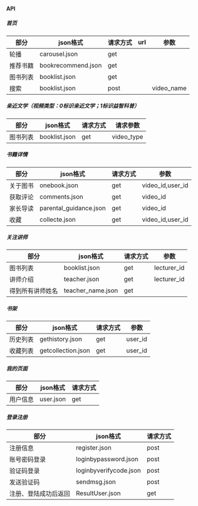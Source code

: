 #### API

##### 首页
| 部分 | json格式 | 请求方式 |url|参数|
| ------ | ------ | ------ |------|------|
| 轮播 | carousel.json | get |||
| 推荐书籍 | bookrecommend.json |get|  ||
| 图书列表 | booklist.json | get |||
| 搜索 | booklist.json | post ||video_name||

##### 亲近文学（视频类型：0标识亲近文学；1标识益智科普）
| 部分 | json格式 | 请求方式 |请求参数|
| ------ | ------ | ------ |------|
| 图书列表 | booklist.json | get |video_type|

##### 书籍详情
| 部分 | json格式 | 请求方式 |参数|
| ------ | ------ | ------ |------|
| 关于图书 | onebook.json | get |video_id,user_id|
| 获取评论 | comments.json | get |video_id|
| 家长导读 | parental_guidance.json | get |video_id|
| 收藏 | collecte.json | get |video_id,user_id|

##### 关注讲师
| 部分 | json格式 | 请求方式 |参数|
| ------ | ------ | ------ |------ |
| 图书列表 | booklist.json | get |lecturer_id|
| 讲师介绍 | teacher.json | get |lecturer_id|
| 得到所有讲师姓名 | teacher_name.json | get ||
##### 书架
| 部分 | json格式 | 请求方式 |参数|
| ------ | ------ | ------ |------ |
| 历史列表 | gethistory.json | get |user_id|
| 收藏列表 | getcollection.json | get |user_id|
##### 我的页面
| 部分 | json格式 | 请求方式 |
| ------ | ------ | ------ |
| 用户信息 | user.json | get |

##### 登录注册
| 部分 | json格式 | 请求方式 |
| ------ | ------ | ------ |
| 注册信息 | register.json | post |
| 账号密码登录 | loginbypassword.json | post |
| 验证码登录 | loginbyverifycode.json | post |
| 发送验证码 | sendmsg.json|post|
| 注册、登陆成功后返回 | ResultUser.json|get|
